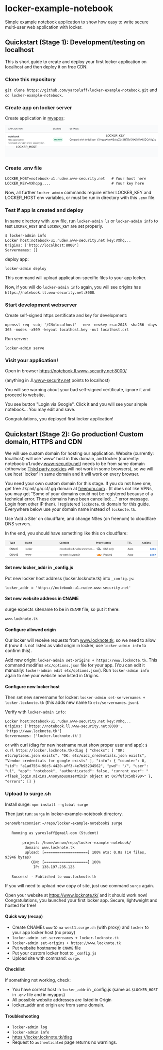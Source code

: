 # locker-example-notebook

Simple example notebook application to show how easy to write secure multi-user web application with locker.

## Quickstart (Stage 1): Development/testing on localhost

This is short guide to create and deploy your first locker application on localhost and then deploy it on free CDN. 

### Clone this repository
`git clone https://github.com/yaroslaff/locker-example-notebook.git` and `cd locker-example-notebook`.

### Create app on locker server 
Create application in [myapps](https://myapps.www-security.com):

![Image of locker myapps dashboard](readme/lockerhostkey.png)

### Create .env file
~~~shell
LOCKER_HOST=notebook-u1.rudev.www-security.net   # Your host here
LOCKER_KEY=VXhqog....                            # Your key here
~~~

Now, all further `locker-admin` commands require either LOCKER_KEY and LOCKER_HOST env variables, or must be run in directory with this `.env` file.

### Test if app is created and deploy
In same directory with .env file, run `locker-admin ls` or `locker-admin info` to test `LOCKER_HOST` and `LOCKER_KEY` are set properly. 

~~~
$ locker-admin info
Locker host:notebook-u1.rudev.www-security.net key:VXhq...
Origins: ['http://localhost:8000']
Servernames: []
~~~

deploy app:
~~~
locker-admin deploy
~~~
This command will upload application-specific files to your app locker.

Now, if you will do `locker-admin info` again, you will see origins has `https://notebook.ll.www-security.net:8000`.


### Start development webserver
Create self-signed https certificate and key for development:
~~~
openssl req -subj '/CN=localhost'  -new -newkey rsa:2048 -sha256 -days 365 -nodes -x509 -keyout localhost.key -out localhost.crt
~~~

Run server:
~~~
locker-admin serve
~~~

### Visit your application!
Open in browser
https://notebook.ll.www-security.net:8000/

(anything in .ll.www-security.net points to localhost)

You will see warning about your bad self-signed certificate, ignore it and proceed to website.

You see button "Login via Google". Click it and you will see your simple notebook... You may edit and save.  

Congratulations, you deployed first locker application!

## Quickstart (Stage 2): Go production! Custom domain, HTTPS and CDN

We will use custom domain for hosting our application. Website (currently: localhost) will use 'www' host in this domain, and locker (currently: notebook-u1.rudev.www-security.net) needs to be from same domain (otherwise [Third party cookies](https://cookie-script.com/all-you-need-to-know-about-third-party-cookies.html) will not work in some browsers), so we will use host 'locker' in same domain and it will work on every browser. 

You need your own custom domain for this stage. If you do not have one, get free .tk/.ml/.ga/.cf/.gq domain at [freenom.com](https://freenom.com/) . (It does not like VPNs, you may get "Some of your domains could not be registered because of a technical error. These domains have been cancelled: ..." error message. Login from other IP then). I registered `locknote.tk` domain for this guide. Everywhere below use your domain name instead of `locknote.tk`.

Use 'Add a Site' on cloudflare, and change NSes (on freenom) to cloudflare DNS servers.

In the end, you should have something like this on cloudflare:

![settings CNAME to surge on cloudflare](readme/cloudflare-locker-cname.png)

#### Set new locker_addr in _config.js

Put new locker host address (locker.locknote.tk) into `_config.js`:
~~~
locker_addr = 'https://notebook-u1.rudev.www-security.net'
~~~

#### Set new website address in CNAME
surge expects sitename to be in `CNAME` file, so put it there:
~~~
www.locknote.tk
~~~

#### Configure allowed origin

Our locker will receive requests from www.locknote.tk, so we need to allow it (now it is not listed as valid origin in locker, use `locker-admin info` to confirm this).

Add new origin: `locker-admin set-origins + https://www.locknote.tk`. This command modifies `etc/options.json` file for your app. (You can edit it manually: `locker-admin edit etc/options.json`). Run `locker-admin info` again to see your website now listed in Origins.

#### Configure new locker host

Then set new servername for locker: `locker-admin set-servernames + locker.locknote.tk` (this adds new name to `etc/servernames.json`). 

Verify with `locker-admin info`:
~~~
Locker host:notebook-u1.rudev.www-security.net key:VXhq...
Origins: ['https://notebook.ll.www-security.net:8000', 'https://www.locknote.tk']
Servernames: ['locker.locknote.tk']
~~~

or with curl (diag for new hostname must show proper user and app):
`$ curl https://locker.locknote.tk/diag
{
    "checks": [
        "OK: etc/options.json exists",
        "OK: etc/oidc_credentials.json exists",
        "Vendor credentials for google exists"
    ],
    "info": {
        "counter": 0,
        "sid": "a1ad7554-96c5-4420-aff3-4e7b93234562",
        "pwd": "/",
        "user": "u1",
        "app": "notebook",
        "authenticated": false,
        "current_user": "<flask_login.mixins.AnonymousUserMixin object at 0x7f8f3c50b790>"
    },
    "errors": []
}`

### Upload to surge.sh
Install surge: `npm install --global surge`

Then just run: `surge` in locker-example-notebook directory.

~~~
xenon@braconnier:~/repo/locker-example-notebook$ surge

   Running as yaroslaff@gmail.com (Student)

        project: /home/xenon/repo/locker-example-notebook/
         domain: www.locknote.tk
         upload: [====================] 100% eta: 0.0s (14 files, 93946 bytes)
            CDN: [====================] 100%
             IP: 138.197.235.123

   Success! - Published to www.locknote.tk
~~~

If you will need to upload new copy of site, just use command `surge` again.

Open your website at https://www.locknote.tk/ and it should work now! Congratulations, you launched your first locker app. Secure, lightweight and hosted for free!

#### Quick way (recap)
- Create CNAMEs `www` to `na-west1.surge.sh` (with proxy) and `locker` to your app locker host (no proxy)
- `locker-admin set-servernames + locker.locknote.tk`
- `locker-admin set-origins + https://www.locknote.tk`
- Put website hostname in `CNAME` file
- Put your custom locker host to `_config.js`
- Upload site with command: `surge`.


#### Checklist
If something not working, check:
- You have correct host in `locker_addr` in _config.js (same as `$LOCKER_HOST` in `.env` file and in myapps)
- All possible website addresses are listed in Origin
- locker_addr and origin are from same domain.

#### Troubleshooting
- `locker-admin log`
- `locker-admin info`
- https://locker.locknote.tk/diag
- Request to `authenticated` page returns no warnings.